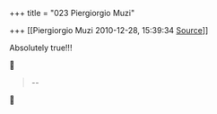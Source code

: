 +++
title = "023 Piergiorgio Muzi"

+++
[[Piergiorgio Muzi	2010-12-28, 15:39:34 [Source](https://groups.google.com/g/samskrita/c/t1v-ovlJ9fs)]]



Absolutely true!!!



> --  



